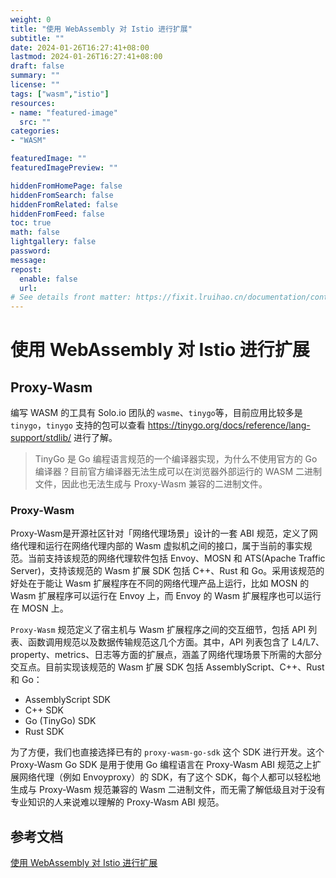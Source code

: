 ```yaml
---
weight: 0
title: "使用 WebAssembly 对 Istio 进行扩展"
subtitle: ""
date: 2024-01-26T16:27:41+08:00
lastmod: 2024-01-26T16:27:41+08:00
draft: false
summary: ""
license: ""
tags: ["wasm","istio"]
resources:
- name: "featured-image"
  src: ""
categories: 
- "WASM"

featuredImage: ""
featuredImagePreview: ""

hiddenFromHomePage: false
hiddenFromSearch: false
hiddenFromRelated: false
hiddenFromFeed: false
toc: true
math: false
lightgallery: false
password:
message:
repost:
  enable: false
  url: 
# See details front matter: https://fixit.lruihao.cn/documentation/content-management/introduction/#front-matter
---
```


<!--more-->

# 使用 WebAssembly 对 Istio 进行扩展

## Proxy-Wasm


编写 WASM 的工具有 Solo.io 团队的 `wasme`、`tinygo`等，目前应用比较多是 `tinygo`，`tinygo` 支持的包可以查看 https://tinygo.org/docs/reference/lang-support/stdlib/ 进行了解。

> TinyGo 是 Go 编程语言规范的一个编译器实现，为什么不使用官方的 Go 编译器？目前官方编译器无法生成可以在浏览器外部运行的 WASM 二进制文件，因此也无法生成与 Proxy-Wasm 兼容的二进制文件。

### Proxy-Wasm

Proxy-Wasm是开源社区针对「网络代理场景」设计的一套 ABI 规范，定义了网络代理和运行在网络代理内部的 Wasm 虚拟机之间的接口，属于当前的事实规范。当前支持该规范的网络代理软件包括 Envoy、MOSN 和 ATS(Apache Traffic Server)，支持该规范的 Wasm 扩展 SDK 包括 C++、Rust 和 Go。采用该规范的好处在于能让 Wasm 扩展程序在不同的网络代理产品上运行，比如 MOSN 的 Wasm 扩展程序可以运行在 Envoy 上，而 Envoy 的 Wasm 扩展程序也可以运行在 MOSN 上。


`Proxy-Wasm` 规范定义了宿主机与 Wasm 扩展程序之间的交互细节，包括 API 列表、函数调用规范以及数据传输规范这几个方面。其中，API 列表包含了 L4/L7、property、metrics、日志等方面的扩展点，涵盖了网络代理场景下所需的大部分交互点。目前实现该规范的 Wasm 扩展 SDK 包括 AssemblyScript、C++、Rust 和 Go：

* AssemblyScript SDK
* C++ SDK
* Go (TinyGo) SDK
* Rust SDK

为了方便，我们也直接选择已有的 `proxy-wasm-go-sdk` 这个 SDK 进行开发。这个 Proxy-Wasm Go SDK 是用于使用 Go 编程语言在 Proxy-Wasm ABI 规范之上扩展网络代理（例如 Envoyproxy）的 SDK，有了这个 SDK，每个人都可以轻松地生成与 Proxy-Wasm 规范兼容的 Wasm 二进制文件，而无需了解低级且对于没有专业知识的人来说难以理解的 Proxy-Wasm ABI 规范。

## 参考文档
[使用 WebAssembly 对 Istio 进行扩展](https://mp.weixin.qq.com/s/MEUeKZ6Bdnecy41SuAw0LA)